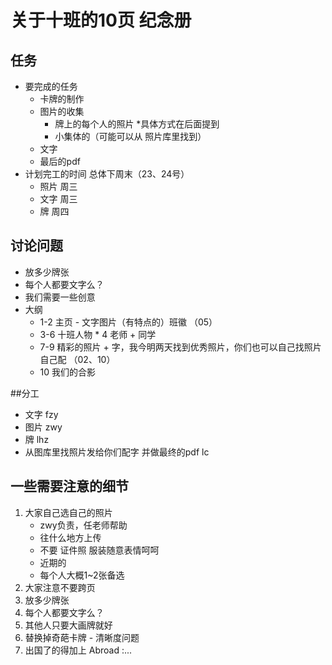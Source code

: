# 关于十班的10页 纪念册
## 任务 
- 要完成的任务
	* 卡牌的制作
	*  图片的收集
		*  牌上的每个人的照片  *具体方式在后面提到 
		* 小集体的（可能可以从 照片库里找到）
	* 文字
	*  最后的pdf
- 计划完工的时间 总体下周末（23、24号）
	* 照片 周三
	* 文字 周三
	* 牌 周四
 
## 讨论问题
- 放多少牌张 
- 每个人都要文字么？
- 我们需要一些创意
- 大纲 
	 * 1-2 主页 - 文字图片（有特点的）班徽 （05） 
	 * 3-6 十班人物 * 4 老师 + 同学
	 * 7-9 精彩的照片 + 字，我今明两天找到优秀照片，你们也可以自己找照片自己配
	（02、10）
	* 10 我们的合影

##分工
- 文字 fzy
- 图片 zwy
- 牌 lhz
- 从图库里找照片发给你们配字 并做最终的pdf lc



## 一些需要注意的细节 
1. 大家自己选自己的照片
	* zwy负责，任老师帮助
	* 往什么地方上传
	* 不要 证件照 服装随意表情呵呵
	* 近期的
	* 每个人大概1~2张备选
2. 大家注意不要跨页 
3. 放多少牌张 
4. 每个人都要文字么？
5. 其他人只要大画牌就好 
6. 替换掉奇葩卡牌 - 清晰度问题
7. 出国了的得加上 Abroad :...
